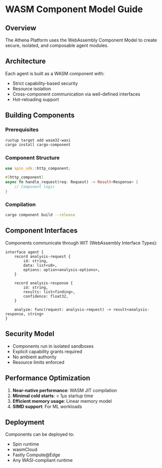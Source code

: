 # WASM Component Model Guide

## Overview

The Athena Platform uses the WebAssembly Component Model to create secure, isolated, and composable agent modules.

## Architecture

Each agent is built as a WASM component with:
- Strict capability-based security
- Resource isolation
- Cross-component communication via well-defined interfaces
- Hot-reloading support

## Building Components

### Prerequisites

```bash
rustup target add wasm32-wasi
cargo install cargo-component
```

### Component Structure

```rust
use spin_sdk::http_component;

#[http_component]
async fn handle_request(req: Request) -> Result<Response> {
    // Component logic
}
```

### Compilation

```bash
cargo component build --release
```

## Component Interfaces

Components communicate through WIT (WebAssembly Interface Types):

```wit
interface agent {
    record analysis-request {
        id: string,
        data: list<u8>,
        options: option<analysis-options>,
    }
    
    record analysis-response {
        id: string,
        results: list<finding>,
        confidence: float32,
    }
    
    analyze: func(request: analysis-request) -> result<analysis-response, string>
}
```

## Security Model

- Components run in isolated sandboxes
- Explicit capability grants required
- No ambient authority
- Resource limits enforced

## Performance Optimization

1. **Near-native performance**: WASM JIT compilation
2. **Minimal cold starts**: < 1μs startup time
3. **Efficient memory usage**: Linear memory model
4. **SIMD support**: For ML workloads

## Deployment

Components can be deployed to:
- Spin runtime
- wasmCloud
- Fastly Compute@Edge
- Any WASI-compliant runtime